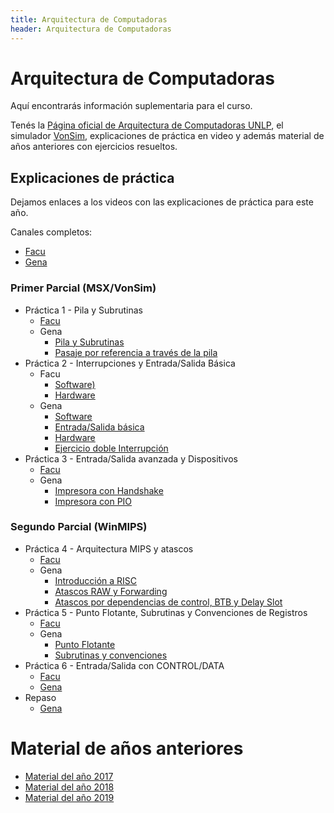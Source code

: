 ```yaml
---
title: Arquitectura de Computadoras
header: Arquitectura de Computadoras
---
```


# Arquitectura de Computadoras

Aquí encontrarás información suplementaria para el curso.

Tenés la [Página oficial de Arquitectura de Computadoras UNLP](http://weblidi.info.unlp.edu.ar/catedras/arquitecturaP2003/), el simulador  [VonSim](https://vonsim.github.io/), explicaciones de práctica en video y además material de años anteriores con ejercicios resueltos.



## Explicaciones de práctica

Dejamos enlaces a los videos con las explicaciones de práctica para este año.

Canales completos:
* [Facu](https://www.youtube.com/channel/UCjDE_Uo6j-Vr4dcWK9mkd-A/playlists)
* [Gena](https://www.youtube.com/playlist?list=PLw3_MBoxXizjnv-60JtInvBu33MyExLgK)

### Primer Parcial (MSX/VonSim)

* Práctica 1 - Pila y Subrutinas
  * [Facu](https://www.youtube.com/watch?v=wYYpV7CaHBU&list=PLsJug27zlST8z3axrYsufsQdngTHeKHJ3)
  * Gena
    * [Pila y Subrutinas](https://www.youtube.com/watch?v=sMIxGFNLCRc&list=PLw3_MBoxXizjnv-60JtInvBu33MyExLgK)
    * [Pasaje por referencia a través de la pila](https://www.youtube.com/watch?v=VmarGadswOY&list=PLw3_MBoxXizjnv-60JtInvBu33MyExLgK&index=3)
* Práctica 2 - Interrupciones y Entrada/Salida Básica
  * Facu
    * [Software)](https://www.youtube.com/playlist?list=PLsJug27zlST_0jOif-YPPYdAHN4D-abXD)
    *  [Hardware](https://www.youtube.com/playlist?list=PLsJug27zlST-maYlfqJdK4reF5nEwmya2)
  * Gena
    * [Software](https://www.youtube.com/watch?v=_CanVjlLdU8)
    * [Entrada/Salida básica](https://www.youtube.com/watch?v=k86LvLRs-CM)
    * [Hardware](https://www.youtube.com/watch?v=nvtzp2ZGVdU)
    * [Ejercicio doble Interrupción](https://www.youtube.com/watch?v=e8Sd5BswGEI)
  <!-- * [Práctica Resuelta](apuntes/p2resuelta.docx) -->
* Práctica 3 - Entrada/Salida avanzada y Dispositivos
  * [Facu](https://www.youtube.com/playlist?list=PLsJug27zlST9plIJmaVJjoPoA8Jmoin5p)
  * Gena
    * [Impresora con Handshake](https://www.youtube.com/watch?v=RF0GO8DPCtw&list=PLw3_MBoxXizjnv-60JtInvBu33MyExLgK&index=8)
    * [Impresora con PIO](https://www.youtube.com/watch?v=6mEooTHPEMc&list=PLw3_MBoxXizjnv-60JtInvBu33MyExLgK&index=10)
  


### Segundo Parcial (WinMIPS)
* Práctica 4 - Arquitectura MIPS y atascos
  * [Facu](https://www.youtube.com/playlist?list=PLsJug27zlST_R6ePpsdaHkoMQ63g_HrWH)
  * Gena
    * [Introducción a RISC](https://www.youtube.com/watch?v=NFAXyoqioUk&list=PLw3_MBoxXizjnv-60JtInvBu33MyExLgK&index=10)
    * [Atascos RAW y Forwarding](https://www.youtube.com/watch?v=n04NT1pIL-A&list=PLw3_MBoxXizjnv-60JtInvBu33MyExLgK&index=11)
    * [Atascos por dependencias de control, BTB y Delay Slot](https://www.youtube.com/watch?v=Nt2h2CfdgKw&list=PLw3_MBoxXizjnv-60JtInvBu33MyExLgK&index=12)
* Práctica 5 - Punto Flotante, Subrutinas y Convenciones de Registros
  * [Facu](https://www.youtube.com/playlist?list=PLsJug27zlST_zE4ZFbV0XsCcglULQAdxG)
  * Gena
    * [Punto Flotante](https://www.youtube.com/watch?v=uXzYixdnt8A&list=PLw3_MBoxXizjnv-60JtInvBu33MyExLgK&index=13)
    * [Subrutinas y convenciones](https://www.youtube.com/watch?v=kGLZgBJhYgk&list=PLw3_MBoxXizjnv-60JtInvBu33MyExLgK&index=14)
* Práctica 6 - Entrada/Salida con CONTROL/DATA
  * [Facu](https://www.youtube.com/playlist?list=PLsJug27zlST_IxXS-ENvs0_QCBlVWhgE6)
  * [Gena](https://www.youtube.com/watch?v=YlvYN1TGqIo&list=PLw3_MBoxXizjnv-60JtInvBu33MyExLgK&index=14)
* Repaso
  * [Gena](https://www.youtube.com/watch?v=jgztyANXjxo&list=PLw3_MBoxXizjnv-60JtInvBu33MyExLgK&index=16)
  

# Material de años anteriores

*   [Material del año 2017](2017/index.html)
*   [Material del año 2018](2018/index.html)
*   [Material del año 2019](2019/index.html)
